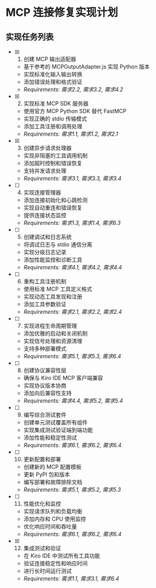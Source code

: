 # MCP 连接修复实现计划

## 实现任务列表

- [x] 1. 创建 MCP 输出适配器


  - 基于参考的 MCPOutputAdapter.js 实现 Python 版本
  - 实现标准化输入输出转换
  - 添加错误处理和格式验证
  - _Requirements: 需求2.2, 需求3.2, 需求4.2_

- [x] 2. 实现标准 MCP SDK 服务器


  - 使用官方 MCP Python SDK 替代 FastMCP
  - 实现正确的 stdio 传输模式
  - 添加工具注册和调用处理
  - _Requirements: 需求1.1, 需求1.2, 需求2.1_

- [x] 3. 创建异步请求处理器

  - 实现非阻塞的工具调用机制
  - 添加超时控制和错误恢复
  - 支持并发请求处理
  - _Requirements: 需求3.1, 需求3.3, 需求3.4_

- [ ] 4. 实现连接管理器
  - 添加连接初始化和心跳检测
  - 实现自动重连和错误恢复
  - 提供连接状态监控
  - _Requirements: 需求1.3, 需求1.4, 需求6.3_

- [ ] 5. 创建调试和日志系统
  - 将调试日志与 stdio 通信分离
  - 实现分级日志记录
  - 添加性能监控和诊断工具
  - _Requirements: 需求4.1, 需求4.2, 需求4.4_

- [ ] 6. 重构工具注册机制
  - 使用标准 MCP 工具定义格式
  - 实现动态工具发现和注册
  - 添加工具参数验证
  - _Requirements: 需求2.1, 需求2.2, 需求2.4_

- [ ] 7. 实现进程生命周期管理
  - 添加优雅的启动和关闭机制
  - 实现信号处理和资源清理
  - 支持多种部署模式
  - _Requirements: 需求5.1, 需求5.3, 需求6.4_

- [ ] 8. 创建协议兼容性层
  - 确保与 Kiro IDE MCP 客户端兼容
  - 实现协议版本协商
  - 添加向后兼容性支持
  - _Requirements: 需求4.4, 需求5.2, 需求5.4_

- [ ] 9. 编写综合测试套件
  - 创建单元测试覆盖所有组件
  - 实现集成测试验证端到端功能
  - 添加性能和稳定性测试
  - _Requirements: 需求6.1, 需求6.2, 需求6.4_

- [ ] 10. 更新配置和部署
  - 创建新的 MCP 配置模板
  - 更新 PyPI 包和版本
  - 编写部署和故障排除文档
  - _Requirements: 需求5.1, 需求5.2, 需求5.3_

- [ ] 11. 性能优化和监控
  - 实现请求队列和负载均衡
  - 添加内存和 CPU 使用监控
  - 优化响应时间和吞吐量
  - _Requirements: 需求6.1, 需求6.2, 需求6.4_

- [x] 12. 集成测试和验证



  - 在 Kiro IDE 中测试所有工具功能
  - 验证连接稳定性和响应时间
  - 进行长时间运行测试
  - _Requirements: 需求1.1, 需求3.1, 需求6.4_
